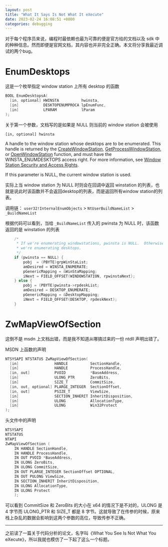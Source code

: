 ```yaml
---
layout: post
title: "What It Says Is Not What It eXecute"
date: 2023-02-24 16:08:51 +0800
categories: debugging
---
```


对于每个程序员来说，编程时最依赖也最为可靠的便是官方给的文档以及 sdk 中的种种信息。然而即便是官网文档，其内容也并非完全正确。本文将分享我最近调试的两个bug。

# EnumDesktops

这是一个枚举指定 window station 上所有 desktop 的函数

```cpp
BOOL EnumDesktopsA(
  [in, optional] HWINSTA          hwinsta,
  [in]           DESKTOPENUMPROCA lpEnumFunc,
  [in]           LPARAM           lParam
);
```

关于第一个参数，文档写的是如果是 NULL 则当前的 window station 会被使用

`[in, optional] hwinsta`

A handle to the window station whose desktops are to be enumerated. This handle is returned by the [CreateWindowStation](https://learn.microsoft.com/en-us/windows/desktop/api/winuser/nf-winuser-createwindowstationa), [GetProcessWindowStation](https://learn.microsoft.com/en-us/windows/desktop/api/winuser/nf-winuser-getprocesswindowstation), or [OpenWindowStation](https://learn.microsoft.com/en-us/windows/desktop/api/winuser/nf-winuser-openwindowstationa) function, and must have the WINSTA_ENUMDESKTOPS access right. For more information, see [Window Station Security and Access Rights](https://learn.microsoft.com/en-us/windows/desktop/winstation/window-station-security-and-access-rights).

If this parameter is NULL, the current window station is used.

实际上当 window station 为 NULL 时则会在回调中返回 winstation 的列表，也就是说此时该函数并不会返回desktop的列表，而是返回所有window station的列表。

调用链：
`user32!InternalEnumObjects` > `NtUserBuildNameList` > `_BuildNameList`

根据代码可以看到，当给 `_BuildNameList` 传入的 pwinsta 为 NULL 时，该函数返回的是 winstation 的列表

```cpp
    /*
     * If we're enumerating windowstations, pwinsta is NULL.  Otherwise,
     * we're enumerating desktops.
     */
    if (pwinsta == NULL) {
        pobj  = (PBYTE)grpWinStaList;
        amDesired = WINSTA_ENUMERATE;
        pGenericMapping = &WinStaMapping;
        iNext = FIELD_OFFSET(WINDOWSTATION, rpwinstaNext);
    } else {
        pobj = (PBYTE)pwinsta->rpdeskList;
        amDesired = DESKTOP_ENUMERATE;
        pGenericMapping = &DesktopMapping;
        iNext = FIELD_OFFSET(DESKTOP, rpdeskNext);
    }

```


# ZwMapViewOfSection

这倒不是 msdn 上文档出错，而是我不知道从哪搞过来的一份 ntdll 声明出错了。

MSDN 上函数的声明

```cpp
NTSYSAPI NTSTATUS ZwMapViewOfSection(
  [in]                HANDLE          SectionHandle,
  [in]                HANDLE          ProcessHandle,
  [in, out]           PVOID           *BaseAddress,
  [in]                ULONG_PTR       ZeroBits,
  [in]                SIZE_T          CommitSize,
  [in, out, optional] PLARGE_INTEGER  SectionOffset,
  [in, out]           PSIZE_T         ViewSize,
  [in]                SECTION_INHERIT InheritDisposition,
  [in]                ULONG           AllocationType,
  [in]                ULONG           Win32Protect
);
```

头文件中的声明

```cpp
NTSYSAPI
NTSTATUS
NTAPI
ZwMapViewOfSection (
    IN HANDLE SectionHandle,
    IN HANDLE ProcessHandle,
    IN OUT PVOID *BaseAddress,
    IN ULONG ZeroBits,
    IN ULONG CommitSize,
    IN OUT PLARGE_INTEGER SectionOffset OPTIONAL,
    IN OUT PULONG ViewSize,
    IN SECTION_INHERIT InheritDisposition,
    IN ULONG AllocationType,
    IN ULONG Protect
    );
```

可以看到 CommitSize 和 ZeroBits 的大小在 x64 的情况下是不对的，ULONG 是 4 字节而 ULONG_PTR 和 SIZE_T 都是 8 字节。这就导致了在传参的时候，原来栈上杂乱的数据会影响到这两个参数的高位，导致传参不正确。

---

之前读了一篇关于代码分析的论文，名字叫《What You See Is Not What You eXecute》，所以我就也模仿了一下起了这么一个标题。